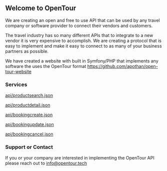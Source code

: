 ## Welcome to OpenTour

We are creating an open and free to use API that can be used by any travel company or software provider to connect their vendors and customers.

The travel industry has so many different APIs that to integrate to a new vendor it is very expensive to accomplish. We are creating a protocol that is easy to implement and make it easy to connect to as many of your business partners as possible.

We have created a website with built in Symfony/PHP that implements any software the uses the OpenTour format
https://github.com/apothan/open-tour-website

### Services

[api/productsearch.json](productsearch.md)

[api/productdetail.json](productdetail.md)

[api/bookingcreate.json](bookingcreate.md)

[api/bookingupdate.json](bookingupdate.md)

[api/bookingcancel.json](bookingcancel.md)

### Support or Contact

If you or your company are interested in implementing the OpenTour API please reach out to info@opentour.tech
